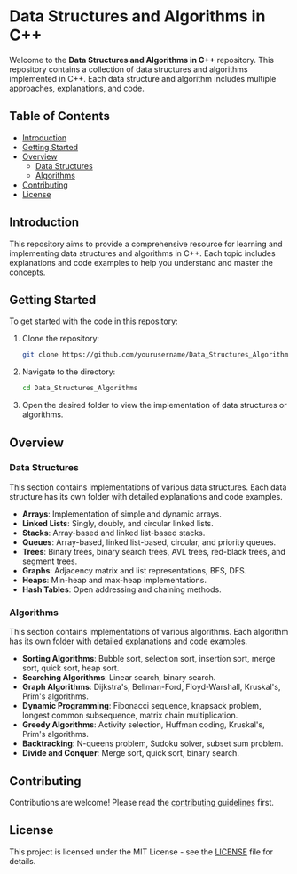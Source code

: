# Data Structures and Algorithms in C++

Welcome to the **Data Structures and Algorithms in C++** repository. This repository contains a collection of data structures and algorithms implemented in C++. Each data structure and algorithm includes multiple approaches, explanations, and code.

## Table of Contents

- [Introduction](#introduction)
- [Getting Started](#getting-started)
- [Overview](#overview)
  - [Data Structures](#data-structures)
  - [Algorithms](#algorithms)
- [Contributing](#contributing)
- [License](#license)

## Introduction

This repository aims to provide a comprehensive resource for learning and implementing data structures and algorithms in C++. Each topic includes explanations and code examples to help you understand and master the concepts.

## Getting Started

To get started with the code in this repository:

1. Clone the repository:
    ```sh
    git clone https://github.com/yourusername/Data_Structures_Algorithms.git
    ```
2. Navigate to the directory:
    ```sh
    cd Data_Structures_Algorithms
    ```
3. Open the desired folder to view the implementation of data structures or algorithms.

## Overview

### Data Structures

This section contains implementations of various data structures. Each data structure has its own folder with detailed explanations and code examples.

- **Arrays**: Implementation of simple and dynamic arrays.
- **Linked Lists**: Singly, doubly, and circular linked lists.
- **Stacks**: Array-based and linked list-based stacks.
- **Queues**: Array-based, linked list-based, circular, and priority queues.
- **Trees**: Binary trees, binary search trees, AVL trees, red-black trees, and segment trees.
- **Graphs**: Adjacency matrix and list representations, BFS, DFS.
- **Heaps**: Min-heap and max-heap implementations.
- **Hash Tables**: Open addressing and chaining methods.

### Algorithms

This section contains implementations of various algorithms. Each algorithm has its own folder with detailed explanations and code examples.

- **Sorting Algorithms**: Bubble sort, selection sort, insertion sort, merge sort, quick sort, heap sort.
- **Searching Algorithms**: Linear search, binary search.
- **Graph Algorithms**: Dijkstra's, Bellman-Ford, Floyd-Warshall, Kruskal's, Prim's algorithms.
- **Dynamic Programming**: Fibonacci sequence, knapsack problem, longest common subsequence, matrix chain multiplication.
- **Greedy Algorithms**: Activity selection, Huffman coding, Kruskal's, Prim's algorithms.
- **Backtracking**: N-queens problem, Sudoku solver, subset sum problem.
- **Divide and Conquer**: Merge sort, quick sort, binary search.

## Contributing

Contributions are welcome! Please read the [contributing guidelines](./CONTRIBUTING.md) first.

## License

This project is licensed under the MIT License - see the [LICENSE](./LICENSE) file for details.

